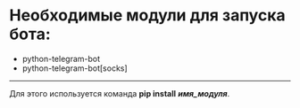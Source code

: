 Необходимые модули для запуска бота:
==================================
* python-telegram-bot
* python-telegram-bot[socks]
---
Для этого используется команда **pip install** ***имя_модуля***.
